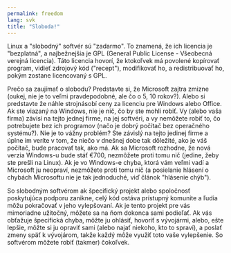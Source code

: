 ```yaml
---
permalink: freedom
lang: svk
title: "Sloboda!"
---
```


Linux a "slobodný" softvér sú "zadarmo". To znamená, že ich licencia je "bezplatná", a najbežnejšia je GPL (General Public License - Všeobecná verejná licencia). Táto licencia hovorí, že ktokoľvek má povolené kopírovať program, vidieť zdrojový kód ("recept"), modifikovať ho, a redistribuovať ho, pokým zostane licencovaný s GPL.

Prečo sa zaujímať o slobodu? Predstavte si, že Microsoft zajtra zmizne (oukej, nie je to veľmi pravdepodobné, ale čo o 5, 10 rokov?). Alebo si predstavte že náhle strojnásobí ceny za licenciu pre Windows alebo Office. Ak ste viazaný na Windows, nie je nič, čo by ste mohli robiť. Vy (alebo vaša firma) závisí na tejto jednej firme, na jej softvéri, a vy nemôžete robiť to, čo potrebujete bez ich programov (načo je dobrý počítač bez operačného systému?). Nie je to vážny problém? Ste závislý na tejto jedinej firme a úplne im veríte v tom, že niečo v dnešnej dobe tak dôležité, ako je váš počítač, bude pracovať tak, ako má. Ak sa Microsoft rozhodne, že nová verzia Windows-u bude stáť €700, nezmôžete proti tomu nič (jedine, žeby ste prešli na Linux). Ak je vo Windows-e chyba, ktorá vám veľmi vadí a Microsoft ju neopraví, nezmôžete proti tomu nič (a posielanie hlásení o chybách Microsoftu nie je tak jednoduché, viď článok "hlásenie chýb"). 

So slobodným softvérom ak špecifický projekt alebo spoločnosť poskytujúca podporu zanikne, celý kód ostáva prístupný komunite a ľudia môžu pokračovať v jeho vylepšovaní. Ak je tento projekt pre vás mimoriadne užitočný, môžete sa na ňom dokonca sami podieľať. Ak vás obťažuje špecifická chyba, môžte ju ohlásiť, hovoriť  s vývojármi, alebo, ešte lepšie, môžte si ju opraviť sami (alebo najať niekoho, kto to spraví), a poslať zmeny späť k vývojárom, takže každý môže využiť toto vaše vylepšenie. So softvérom môžete robiť (takmer) čokoľvek.




